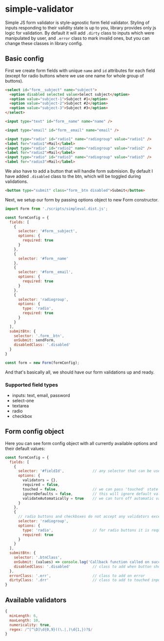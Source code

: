 # simple-validator

Simple JS form validator is style-agnostic form field validator. Styling of inputs responding to their validity state is up to you, library provides only js logic for validation. 
By default it will add `.dirty` class to inputs which were manipulated by user, and `.error` class to mark invalid ones, but you can change these classes in library config.

## Basic config

First we create form fields with unique `name` and `id` attributes for each field (except for radio buttons where we use one name for whole group of buttons).

```html
<select id="form__subject" name="subject">
  <option disabled selected value>Select subject</option>
  <option value="subject-1">Subject #1</option>
  <option value="subject-2">Subject #2</option>
  <option value="subject-3">Subject #3</option>
</select>

<input type="text" id="form__name" name="name" />

<input type="email" id="form__email" name="email" />

<input type="radio" id="radio1" name="radiogroup" value="radio1" />
<label for="radio1">Mail</label>
<input type="radio" id="radio2" name="radiogroup" value="radio2" />
<label for="radio2">Mail</label>
<input type="radio" id="radio3" name="radiogroup" value="radio3" />
<label for="radio3">Mail</label>
```

We also have to add a button that will handle form submision. By default I have added `.disabled` class to the btn, which will be toggled during validations.

```html
<button type="submit" class="form__btn disabled">Submit</button>
```

Next, we setup our form by passing options object to new Form constructor.

```javascript
import Form from './scripts/simpleval.dist.js';

const formConfig = {
  fields: [
    {
      selector: '#form__subject',
      options: {
        required: true
      }
    },
    {
      selector: '#form__name'
    },
    {
      selector: '#form__email',
      options: {
        required: true
      }
    },
    {
      selector: 'radiogroup',
      options: {
        type: 'radio',
        required: true
      }
    }
  ],
  submitBtn: {
    selector: '.form__btn',
    onSubmit: sendForm,
    disabledClass: '.disabled'
  }
}

const form = new Form(formConfig);
```

And that's basically all, we should have our form validations up and ready.

### Supported field types

- inputs: text, email, password
- select-one
- textarea
- radio
- checkbox

## Form config object

Here you can see form config object with all currently available options and their default values:

```javascript
const formConfig = {
  fields: [
    {
      selector: '#fieldId',             // any selector that can be used with document.querySelector function in JS
      options: {
        validators = {},
        required = false,
        touched = false,                // we can pass 'touched' state on form creation if for example we prepopulate form with value
        ignoreDefaults = false,         // this will ignore default validators, currently applied only to email inputs
        validateAutomatically = true    // we can turn off automatic validation if we want to validate only by force
      }
    },
    {
      // radio buttons and checkboxes do not accept any validators except for 'required' option
      selector: 'radiogroup',
      options: {
        type: 'radio',                  // for radio buttons it is required to pass 'type' option
        required: true
      }
    }
  ],
  submitBtn: {
    selector: '.btnClass',
    onSubmit: (values) => console.log('Callback function called on successfull form submit. Returns object will {field: value} pairs'),
    disabledClass: '.disabled'          // class to add when button should be disabled (form invalid)
  },
  errorClass: '.err',                   // class to add on error
  dirtyClass: '.drr'                    // class to add to touched inputs
}
```

## Available validators

```javascript
{
  minLength: 6,
  maxLength: 10,
  numericality: true,
  regex: /^[^\D]\d{0,9}((\.|,)\d{1,})?$/
}
```